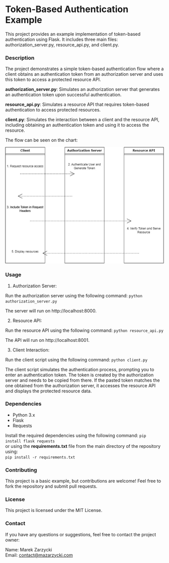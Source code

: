 # Token-Based Authentication Example

This project provides an example implementation of token-based authentication using Flask. It includes three main files: authorization_server.py, resource_api.py, and client.py.

### **Description**

The project demonstrates a simple token-based authentication flow where a client obtains an authentication token from an authorization server and uses this token to access a protected resource API.

**authorization_server.py**: Simulates an authorization server that generates an authentication token upon successful authentication.

**resource_api.py**: Simulates a resource API that requires token-based authentication to access protected resources.

**client.py**: Simulates the interaction between a client and the resource API, including obtaining an authentication token and using it to access the resource.

The flow can be seen on the chart:

![Authentication flow](diagram.jpg)

### **Usage**
1. Authorization Server:

Run the authorization server using the following command:
`python authorization_server.py`

The server will run on http://localhost:8000.

2. Resource API:

Run the resource API using the following command:
`python resource_api.py`  

The API will run on http://localhost:8001.

3. Client Interaction:

Run the client script using the following command:
`python client.py`

The client script simulates the authentication process, prompting you to enter an authentication token. The token is created by the authorization server and needs to be copied from there. If the pasted token matches the one obtained from the authorization server, it accesses the resource API and displays the protected resource data.

### **Dependencies**
- Python 3.x
- Flask
- Requests
  
Install the required dependencies using the following command:
`pip install flask requests`  
or using the **requirements.txt** file from the main directory of the repository using:  
`pip install -r requirements.txt` 

### **Contributing**
This project is a basic example, but contributions are welcome! Feel free to fork the repository and submit pull requests.

### **License**
This project is licensed under the MIT License.

### **Contact**
If you have any questions or suggestions, feel free to contact the project owner:

Name: Marek Zarzycki  
Email: contact@mazarzycki.com
